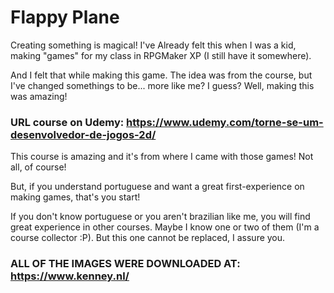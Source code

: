 # Flappy Plane

Creating something is magical!
I've Already felt this when I was a kid, making "games" for my class in RPGMaker XP (I still have it somewhere).

And I felt that while making this game. The idea was from the course, but I've changed somethings to be... more like me? I guess?
Well, making this was amazing!

### URL course on Udemy: https://www.udemy.com/torne-se-um-desenvolvedor-de-jogos-2d/

This course is amazing and it's from where I came with those games!
Not all, of course!

But, if you understand portuguese and want a great first-experience on making games, that's you start!

If you don't know portuguese or you aren't brazilian like me, you will find great experience in other courses. Maybe I know one or two
of them (I'm a course collector :P). But this one cannot be replaced, I assure you.

### ALL OF THE IMAGES WERE DOWNLOADED AT: https://www.kenney.nl/
